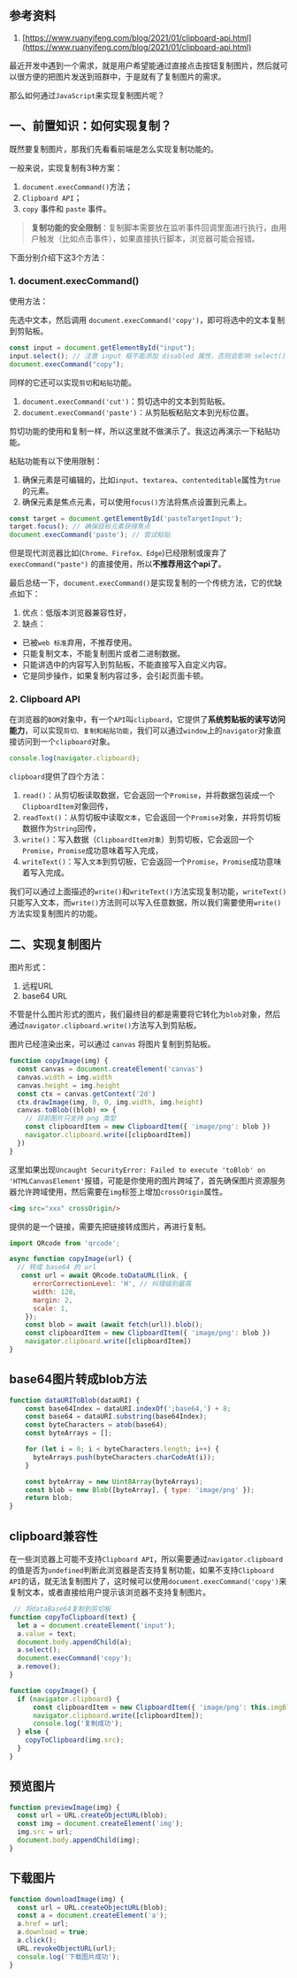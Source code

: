 ## 参考资料
1. [https://www.ruanyifeng.com/blog/2021/01/clipboard-api.html](https://www.ruanyifeng.com/blog/2021/01/clipboard-api.html)

<!-- 但是这个方法有一定的局限性：1、必须在https协议的页面使用，不少内网系统仍然采用http协议； 2、每次粘贴都会调用navigator.clipboard.readText()，每次都会弹出提示框，用户体验很差。

粘贴的event事件里，使用event.clipboardData.items属性，也可以判断剪贴板里面有没有值，如果长度为0就代表为空，这种方法拦截粘贴事件，不会触发弹窗，也不需要https协议访问 -->

最近开发中遇到一个需求，就是用户希望能通过直接点击按钮复制图片，然后就可以很方便的把图片发送到班群中，于是就有了复制图片的需求。

那么如何通过`JavaScript`来实现复制图片呢？

## 一、前置知识：如何实现复制？
既然要复制图片，那我们先看看前端是怎么实现复制功能的。

一般来说，实现复制有3种方案：
1. `document.execCommand()`方法；
2. `Clipboard API`；
3. `copy` 事件和 `paste` 事件。

> **复制功能的安全限制**：复制脚本需要放在监听事件回调里面进行执行，由用户触发（比如点击事件），如果直接执行脚本，浏览器可能会报错。

下面分别介绍下这3个方法：

### 1. document.execCommand()
使用方法：

先选中文本，然后调用 `document.execCommand('copy')`，即可将选中的文本复制到剪贴板。

```js
const input = document.getElementById("input");
input.select(); // 注意 input 框不能添加 disabled 属性，否则会影响 select() 方法
document.execCommand("copy");
```

同样的它还可以实现`剪切`和`粘贴`功能。
1. `document.execCommand('cut')`：剪切选中的文本到剪贴板。
2. `document.execCommand('paste')`：从剪贴板粘贴文本到光标位置。

剪切功能的使用和复制一样，所以这里就不做演示了。我这边再演示一下粘贴功能。

粘贴功能有以下使用限制：
1. 确保元素是可编辑的，比如`input`、`textarea`、`contenteditable`属性为`true`的元素。
2. 确保元素是焦点元素，可以使用`focus()`方法将焦点设置到元素上。

```js
const target = document.getElementById('pasteTargetInput');
target.focus(); // 确保目标元素获得焦点
document.execCommand('paste'); // 尝试粘贴
```

但是现代浏览器比如(`Chrome、Firefox、Edge`)已经限制或废弃了 `execCommand("paste")` 的直接使用，所以**不推荐用这个api了**。


最后总结一下，`document.execCommand()`是实现复制的一个传统方法，它的优缺点如下：
1. 优点：低版本浏览器兼容性好，
2. 缺点：
  - 已被`web 标准`弃用，不推荐使用。
  - 只能复制文本，不能复制图片或者二进制数据。
  - 只能讲选中的内容写入到剪贴板，不能直接写入自定义内容。
  - 它是同步操作，如果复制内容过多，会引起页面卡顿。


### 2. Clipboard API
在浏览器的`BOM`对象中，有一个`API`叫`clipboard`，它提供了**系统剪贴板的读写访问能力**，可以实现`剪切、复制和粘贴功能`，我们可以通过`window`上的`navigator`对象直接访问到一个`clipboard`对象。

```js
console.log(navigator.clipboard);
```

`clipboard`提供了四个方法：
1. `read()`：从剪切板读取数据，它会返回一个`Promise`，并将数据包装成一个`ClipboardItem`对象回传，
2. `readText()`：从剪切板中读取`文本`，它会返回一个`Promise`对象，并将剪切板数据作为`String`回传，
3. `write()`：写入数据（`ClipboardItem对象`）到剪切板，它会返回一个`Promise`，`Promise`成功意味着写入完成，
4. `writeText()`：写入`文本`到剪切板，它会返回一个`Promise`，`Promise`成功意味着写入完成。

我们可以通过上面描述的`write()`和`writeText()`方法实现复制功能，`writeText()`只能写入文本，而`write()`方法则可以写入任意数据，所以我们需要使用`write()`方法实现复制图片的功能。


## 二、实现复制图片

图片形式：
1. 远程URL
2. base64 URL

不管是什么图片形式的图片，我们最终目的都是需要将它转化为`blob`对象，然后通过`navigator.clipboard.write()`方法写入到剪贴板。


图片已经渲染出来，可以通过 `canvas` 将图片复制到剪贴板。
```js
function copyImage(img) {
  const canvas = document.createElement('canvas')
  canvas.width = img.width
  canvas.height = img.height
  const ctx = canvas.getContext('2d')
  ctx.drawImage(img, 0, 0, img.width, img.height)
  canvas.toBlob((blob) => {
    // 目前图片只支持 png 类型
    const clipboardItem = new ClipboardItem({ 'image/png': blob })
    navigator.clipboard.write([clipboardItem])
  })
}
```

这里如果出现`Uncaught SecurityError: Failed to execute 'toBlob' on 'HTMLCanvasElement'`报错，可能是你使用的图片跨域了，首先确保图片资源服务器允许跨域使用，然后需要在`img`标签上增加`crossOrigin`属性。

```html
<img src="xxx" crossOrigin/>
```

提供的是一个链接，需要先把链接转成图片，再进行复制。
```js
import QRcode from 'qrcode';

async function copyImage(url) {
  // 转成 base64 的 url
   const url = await QRcode.toDataURL(link, {
      errorCorrectionLevel: 'H', // 纠错级别最高
      width: 128,
      margin: 2,
      scale: 1,
    });
    const blob = await (await fetch(url)).blob();
    const clipboardItem = new ClipboardItem({ 'image/png': blob })
    navigator.clipboard.write([clipboardItem])
}
```

## base64图片转成blob方法
```js
function dataURIToBlob(dataURI) {
    const base64Index = dataURI.indexOf(';base64,') + 8;
    const base64 = dataURI.substring(base64Index);
    const byteCharacters = atob(base64);
    const byteArrays = [];

    for (let i = 0; i < byteCharacters.length; i++) {
      byteArrays.push(byteCharacters.charCodeAt(i));
    }

    const byteArray = new Uint8Array(byteArrays);
    const blob = new Blob([byteArray], { type: 'image/png' });
    return blob;
}
```

## clipboard兼容性

在一些浏览器上可能不支持`Clipboard API`，所以需要通过`navigator.clipboard`的值是否为`undefined`判断此浏览器是否支持复制功能，如果不支持`Clipboard API`的话，就无法复制图片了，这时候可以使用`document.execCommand('copy')`来复制文本，或者直接给用户提示该浏览器不支持复制图片。

```js
 // 将dataBase64复制到剪切板
function copyToClipboard(text) {
  let a = document.createElement('input');
  a.value = text;
  document.body.appendChild(a);
  a.select();
  document.execCommand('copy');
  a.remove();
}

function copyImage() {
  if (navigator.clipboard) {
      const clipboardItem = new ClipboardItem({ 'image/png': this.imgBlob });
      navigator.clipboard.write([clipboardItem]);
      console.log('复制成功');
  } else {
    copyToClipboard(img.src);
  }
}
```

## 预览图片

```js
function previewImage(img) {
  const url = URL.createObjectURL(blob);
  const img = document.createElement('img');
  img.src = url;
  document.body.appendChild(img);
}
```

## 下载图片

```js
function downloadImage(img) {
  const url = URL.createObjectURL(blob);
  const a = document.createElement('a');
  a.href = url;
  a.download = true;
  a.click();
  URL.revokeObjectURL(url);
  console.log('下载图片成功');
}
```